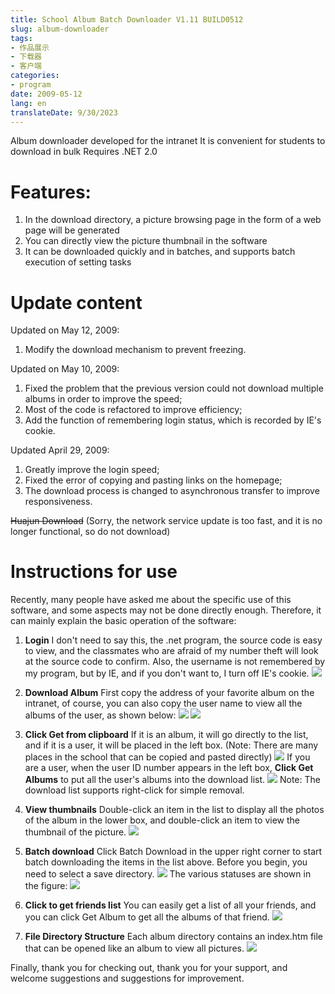 ```yaml
---
title: School Album Batch Downloader V1.11 BUILD0512
slug: album-downloader
tags:
- 作品展示
- 下载器
- 客户端
categories:
- program
date: 2009-05-12
lang: en
translateDate: 9/30/2023
---
```


Album downloader developed for the intranet
 It is convenient for students to download in bulk
 Requires .NET 2.0

# Features:
 1. In the download directory, a picture browsing page in the form of a web page will be generated
 2. You can directly view the picture thumbnail in the software
 3. It can be downloaded quickly and in batches, and supports batch execution of setting tasks

# Update content
Updated on May 12, 2009:
 1. Modify the download mechanism to prevent freezing.

Updated on May 10, 2009:
 1. Fixed the problem that the previous version could not download multiple albums in order to improve the speed;
 2. Most of the code is refactored to improve efficiency;
 3. Add the function of remembering login status, which is recorded by IE's cookie.

Updated April 29, 2009:
 1. Greatly improve the login speed;
 2. Fixed the error of copying and pasting links on the homepage;
 3. The download process is changed to asynchronous transfer to improve responsiveness.

~~Huajun Download~~ (Sorry, the network service update is too fast, and it is no longer functional, so do not download)

# Instructions for use

Recently, many people have asked me about the specific use of this software, and some aspects may not be done directly enough. Therefore, it can mainly explain the basic operation of the software:

1. **Login**
I don't need to say this, the .net program, the source code is easy to view, and the classmates who are afraid of my number theft will look at the source code to confirm. Also, the username is not remembered by my program, but by IE, and if you don't want to, I turn off IE's cookie.
![](s2.jpg)

2. **Download Album**
First copy the address of your favorite album on the intranet, of course, you can also copy the user name to view all the albums of the user, as shown below:
![](s1.jpg)
![](s3.jpg)

3. **Click Get from clipboard**
If it is an album, it will go directly to the list, and if it is a user, it will be placed in the left box. (Note: There are many places in the school that can be copied and pasted directly)
![](s4.jpg)
If you are a user, when the user ID number appears in the left box, **Click Get Albums** to put all the user's albums into the download list.
![](s5.jpg)
Note: The download list supports right-click for simple removal.

4. **View thumbnails**
Double-click an item in the list to display all the photos of the album in the lower box, and double-click an item to view the thumbnail of the picture.
![](s6.jpg)

5. **Batch download**
Click Batch Download in the upper right corner to start batch downloading the items in the list above. Before you begin, you need to select a save directory.
![](s7.jpg)
The various statuses are shown in the figure:
![](s8.jpg)

6. **Click to get friends list**
You can easily get a list of all your friends, and you can click Get Album to get all the albums of that friend.
![](s9.jpg)

7. **File Directory Structure**
Each album directory contains an index.htm file that can be opened like an album to view all pictures.
![](s10.jpg)

Finally, thank you for checking out, thank you for your support, and welcome suggestions and suggestions for improvement.

